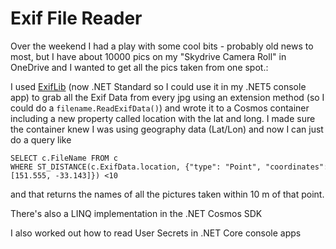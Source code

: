 # Exif File Reader

Over the weekend I had a play with some cool bits - probably old news to most, but I have about 10000 pics on my "Skydrive Camera Roll" in OneDrive and I wanted to get all the pics taken from one spot.:

I used [ExifLib](https://www.nuget.org/packages/ExifLib) (now .NET Standard so I could use it in my .NET5 console app) to grab all the Exif Data from every jpg using an extension method (so I could do a `filename.ReadExifData()`) and wrote it to a Cosmos container including a new property called location with the lat and long. I made sure the container knew I was using geography data (Lat/Lon) and now I can just do a query like

```
SELECT c.FileName FROM c 
WHERE ST_DISTANCE(c.ExifData.location, {"type": "Point", "coordinates":[151.555, -33.143]}) <10
```

and that returns the names of all the pictures taken within 10 m of that point.

There's also a LINQ implementation in the .NET Cosmos SDK

I also worked out how to read User Secrets in .NET Core console apps
​​​​​​
